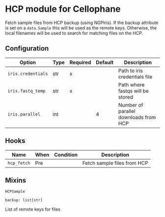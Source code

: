 # HCP module for Cellophane

Fetch sample files from HCP backup (using NGPIris). If the backup attribute is set on a `data.Sample` this will be used as the remote keys. Otherwise, the local filenames will be used to search for matching files on the HCP.

## Configuration

Option             | Type      | Required | Default | Description
-------------------|-----------|----------|---------|-------------
`iris.credentials` | str       | x        |         | Path to iris credentials file
`iris.fastq_temp`  | str       | x        |         | Path where fastqs will be stored
`iris.parallel`    | int       |          | 4       | Number of parallel downloads from HCP

## Hooks

Name        | When | Condition | Description
------------|------|-----------|-------------
`hcp_fetch` | Pre  |           | Fetch sample files from HCP 

## Mixins

`HCPSample`

```
backup: list[str]
```
List of remote keys for files
